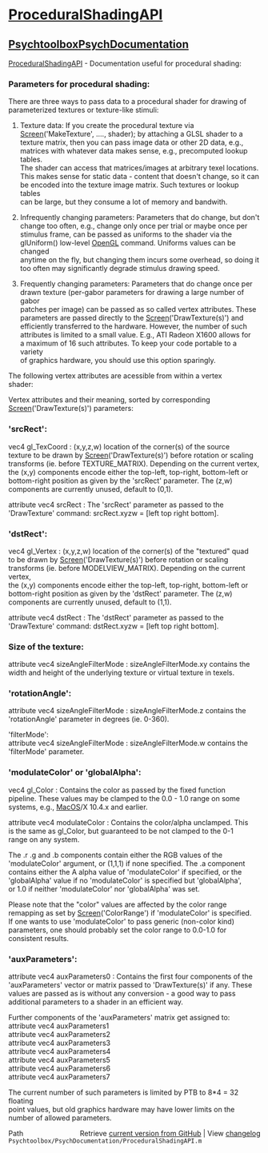 # [ProceduralShadingAPI](ProceduralShadingAPI)
## [Psychtoolbox](Psychtoolbox)[PsychDocumentation](PsychDocumentation)

[ProceduralShadingAPI](ProceduralShadingAPI) - Documentation useful for procedural shading:  
  
### Parameters for procedural shading:  
  
There are three ways to pass data to a procedural shader for drawing of  
parameterized textures or texture-like stimuli:  
  
1. Texture data: If you create the procedural texture via  
[Screen](Screen)('MakeTexture', ...., shader); by attaching a GLSL shader to a  
texture matrix, then you can pass image data or other 2D data, e.g.,  
matrices with whatever data makes sense, e.g., precomputed lookup tables.  
The shader can access that matrices/images at arbitrary texel locations.  
This makes sense for static data - content that doesn't change, so it can  
be encoded into the texture image matrix. Such textures or lookup tables  
can be large, but they consume a lot of memory and bandwith.  
  
2. Infrequently changing parameters: Parameters that do change, but don't  
change too often, e.g., change only once per trial or maybe once per  
stimulus frame, can be passed as uniforms to the shader via the  
glUniform() low-level [OpenGL](OpenGL) command. Uniforms values can be changed  
anytime on the fly, but changing them incurs some overhead, so doing it  
too often may significantly degrade stimulus drawing speed.  
  
3. Frequently changing parameters: Parameters that do change once per  
drawn texture (per-gabor parameters for drawing a large number of gabor  
patches per image) can be passed as so called vertex attributes. These  
parameters are passed directly to the [Screen](Screen)('DrawTexture(s)') and  
efficiently transferred to the hardware. However, the number of such  
attributes is limited to a small value. E.g., ATI Radeon X1600 allows for  
a maximum of 16 such attributes. To keep your code portable to a variety  
of graphics hardware, you should use this option sparingly.  
  
The following vertex attributes are acessible from within a vertex  
shader:  
  
Vertex attributes and their meaning, sorted by corresponding  
[Screen](Screen)('DrawTexture(s)') parameters:  
  
### 'srcRect':  
  
vec4 gl\_TexCoord : (x,y,z,w) location of the corner(s) of the source  
texture to be drawn by [Screen](Screen)('DrawTexture(s)') before rotation or scaling  
transforms (ie. before TEXTURE\_MATRIX). Depending on the current vertex,  
the (x,y) components encode either the top-left, top-right, bottom-left or  
bottom-right position as given by the 'srcRect' parameter. The (z,w)  
components are currently unused, default to (0,1).  
  
attribute vec4 srcRect : The 'srcRect' parameter as passed to the  
'DrawTexture' command: srcRect.xyzw = [left top right bottom].  
  
  
### 'dstRect':  
  
vec4 gl\_Vertex : (x,y,z,w) location of the corner(s) of the "textured" quad  
to be drawn by [Screen](Screen)('DrawTexture(s)') before rotation or scaling  
transforms (ie. before MODELVIEW\_MATRIX). Depending on the current vertex,  
the (x,y) components encode either the top-left, top-right, bottom-left or  
bottom-right position as given by the 'dstRect' parameter. The (z,w)  
components are currently unused, default to (1,1).  
  
attribute vec4 dstRect : The 'dstRect' parameter as passed to the  
'DrawTexture' command: dstRect.xyzw = [left top right bottom].  
  
  
### Size of the texture:  
  
attribute vec4 sizeAngleFilterMode : sizeAngleFilterMode.xy contains the  
width and height of the underlying texture or virtual texture in texels.  
  
  
### 'rotationAngle':  
  
attribute vec4 sizeAngleFilterMode : sizeAngleFilterMode.z contains the  
'rotationAngle' parameter in degrees (ie. 0-360).  
  
  
'filterMode':  
attribute vec4 sizeAngleFilterMode : sizeAngleFilterMode.w contains the  
'filterMode' parameter.  
  
  
### 'modulateColor' or 'globalAlpha':  
  
vec4 gl\_Color : Contains the color as passed by the fixed function  
pipeline. These values may be clamped to the 0.0 - 1.0 range on some  
systems, e.g., [MacOS](MacOS)/X 10.4.x and earlier.  
  
attribute vec4 modulateColor : Contains the color/alpha unclamped. This  
is the same as gl\_Color, but guaranteed to be not clamped to the 0-1  
range on any system.  
  
The .r .g and .b components contain either the RGB values of the  
'modulateColor' argument, or (1,1,1) if none specified. The .a component  
contains either the A alpha value of 'modulateColor' if specified, or the  
'globalAlpha' value if no 'modulateColor' is specified but 'globalAlpha',  
or 1.0 if neither 'modulateColor' nor 'globalAlpha' was set.  
  
Please note that the "color" values are affected by the color range  
remapping as set by [Screen](Screen)('ColorRange') if 'modulateColor' is specified.  
If one wants to use 'modulateColor' to pass generic (non-color kind)  
parameters, one should probably set the color range to 0.0-1.0 for  
consistent results.  
  
  
### 'auxParameters':  
  
attribute vec4 auxParameters0 : Contains the first four components of the  
'auxParameters' vector or matrix passed to 'DrawTexture(s)' if any. These  
values are passed as is without any conversion - a good way to pass  
additional parameters to a shader in an efficient way.  
  
Further components of the 'auxParameters' matrix get assigned to:  
attribute vec4 auxParameters1  
attribute vec4 auxParameters2  
attribute vec4 auxParameters3  
attribute vec4 auxParameters4  
attribute vec4 auxParameters5  
attribute vec4 auxParameters6  
attribute vec4 auxParameters7  
  
The current number of such parameters is limited by PTB to 8\*4 = 32 floating  
point values, but old graphics hardware may have lower limits on the  
number of allowed parameters.  




<div class="code_header" style="text-align:right;">
  <span style="float:left;">Path&nbsp;&nbsp;</span> <span class="counter">Retrieve <a href=
  "https://raw.github.com/Psychtoolbox-3/Psychtoolbox-3/beta/Psychtoolbox/PsychDocumentation/ProceduralShadingAPI.m">current version from GitHub</a> | View <a href=
  "https://github.com/Psychtoolbox-3/Psychtoolbox-3/commits/beta/Psychtoolbox/PsychDocumentation/ProceduralShadingAPI.m">changelog</a></span>
</div>
<div class="code">
  <code>Psychtoolbox/PsychDocumentation/ProceduralShadingAPI.m</code>
</div>

